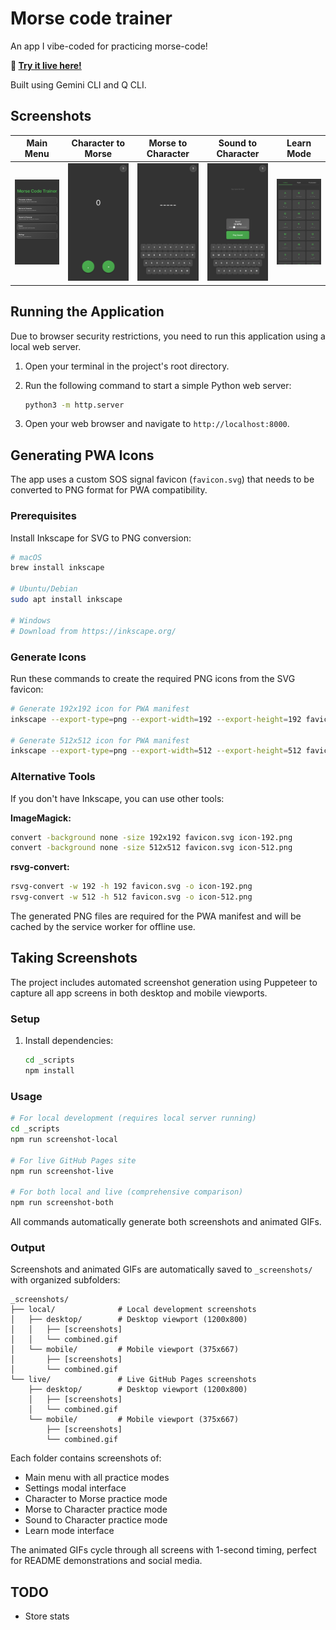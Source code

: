# Morse code trainer

An app I vibe-coded for practicing morse-code!

**🚀 [Try it live here!](https://morse-code.sumitgouthaman.com)**

Built using Gemini CLI and Q CLI.

## Screenshots

| Main Menu | Character to Morse | Morse to Character | Sound to Character | Learn Mode |
|:---:|:---:|:---:|:---:|:---:|
| ![Main Menu](_screenshots/local/mobile/01-main-menu.png) | ![Char to Morse](_screenshots/local/mobile/03-char-to-morse.png) | ![Morse to Char](_screenshots/local/mobile/04-morse-to-char.png) | ![Sound to Char](_screenshots/local/mobile/05-sound-to-char.png) | ![Learn Mode](_screenshots/local/mobile/06-learn-mode.png) |

## Running the Application

Due to browser security restrictions, you need to run this application using a local web server.

1.  Open your terminal in the project's root directory.
2.  Run the following command to start a simple Python web server:

    ```bash
    python3 -m http.server
    ```

3.  Open your web browser and navigate to `http://localhost:8000`.

## Generating PWA Icons

The app uses a custom SOS signal favicon (`favicon.svg`) that needs to be converted to PNG format for PWA compatibility.

### Prerequisites
Install Inkscape for SVG to PNG conversion:
```bash
# macOS
brew install inkscape

# Ubuntu/Debian
sudo apt install inkscape

# Windows
# Download from https://inkscape.org/
```

### Generate Icons
Run these commands to create the required PNG icons from the SVG favicon:

```bash
# Generate 192x192 icon for PWA manifest
inkscape --export-type=png --export-width=192 --export-height=192 favicon.svg --export-filename=icon-192.png

# Generate 512x512 icon for PWA manifest  
inkscape --export-type=png --export-width=512 --export-height=512 favicon.svg --export-filename=icon-512.png
```

### Alternative Tools
If you don't have Inkscape, you can use other tools:

**ImageMagick:**
```bash
convert -background none -size 192x192 favicon.svg icon-192.png
convert -background none -size 512x512 favicon.svg icon-512.png
```

**rsvg-convert:**
```bash
rsvg-convert -w 192 -h 192 favicon.svg -o icon-192.png
rsvg-convert -w 512 -h 512 favicon.svg -o icon-512.png
```

The generated PNG files are required for the PWA manifest and will be cached by the service worker for offline use.

## Taking Screenshots

The project includes automated screenshot generation using Puppeteer to capture all app screens in both desktop and mobile viewports.

### Setup
1. Install dependencies:
   ```bash
   cd _scripts
   npm install
   ```

### Usage
```bash
# For local development (requires local server running)
cd _scripts
npm run screenshot-local

# For live GitHub Pages site
npm run screenshot-live

# For both local and live (comprehensive comparison)
npm run screenshot-both
```

All commands automatically generate both screenshots and animated GIFs.

### Output
Screenshots and animated GIFs are automatically saved to `_screenshots/` with organized subfolders:
```
_screenshots/
├── local/              # Local development screenshots
│   ├── desktop/        # Desktop viewport (1200x800)
│   │   ├── [screenshots]
│   │   └── combined.gif
│   └── mobile/         # Mobile viewport (375x667)
│       ├── [screenshots]
│       └── combined.gif
└── live/               # Live GitHub Pages screenshots
    ├── desktop/        # Desktop viewport (1200x800)
    │   ├── [screenshots]
    │   └── combined.gif
    └── mobile/         # Mobile viewport (375x667)
        ├── [screenshots]
        └── combined.gif
```

Each folder contains screenshots of:
- Main menu with all practice modes
- Settings modal interface
- Character to Morse practice mode
- Morse to Character practice mode
- Sound to Character practice mode
- Learn mode interface

The animated GIFs cycle through all screens with 1-second timing, perfect for README demonstrations and social media.

## TODO
- Store stats